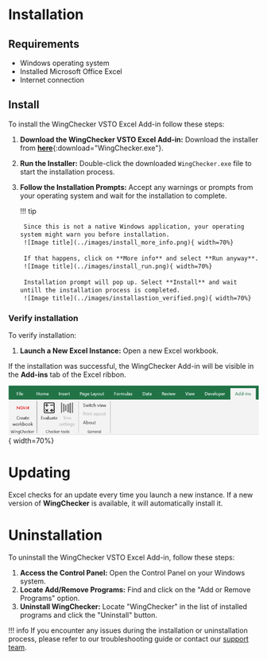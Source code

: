 # Installation

## Requirements

- Windows operating system
- Installed Microsoft Office Excel
- Internet connection

## Install

To install the WingChecker VSTO Excel Add-in follow these steps:

1. **Download the WingChecker VSTO Excel Add-in:** Download the installer from [**here**](../files/setup.exe){:download="WingChecker.exe"}.

3. **Run the Installer:** Double-click the downloaded `WingChecker.exe` file to start the installation process.
4. **Follow the Installation Prompts:** Accept any warnings or prompts from your operating system and wait for the installation to complete.
    
    !!! tip

        Since this is not a native Windows application, your operating system might warn you before installation.
        ![Image title](../images/install_more_info.png){ width=70%}

        If that happens, click on **More info** and select **Run anyway**.
        ![Image title](../images/install_run.png){ width=70%}

        Installation prompt will pop up. Select **Install** and wait untill the installation process is completed.
        ![Image title](../images/installastion_verified.png){ width=70%}
        
### Verify installation

To verify installation:

1. **Launch a New Excel Instance:** Open a new Excel workbook.

If the installation was successful, the WingChecker Add-in will be visible in the **Add-ins** tab of the Excel ribbon.

![Image title](../images/verify_installation.png){ width=70%}

# Updating

Excel checks for an update every time you launch a new instance. If a new version of **WingChecker** is available, it will automatically install it.

# Uninstallation

To uninstall the WingChecker VSTO Excel Add-in, follow these steps:

1. **Access the Control Panel:** Open the Control Panel on your Windows system.
2. **Locate Add/Remove Programs:** Find and click on the "Add or Remove Programs" option.
3. **Uninstall WingChecker:** Locate "WingChecker" in the list of installed programs and click the "Uninstall" button.

!!! info
    If you encounter any issues during the installation or uninstallation process, please refer to our troubleshooting guide or contact our [support team](../support/support.md).